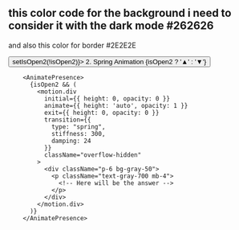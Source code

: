 ## this color code for the background i need to consider it with the dark mode #262626
and also this color for border #2E2E2E


<!-- Musculoskeletal Block
       1700 ريال
• Gastrointestinal Block
       2000 ريال
• Cardiopulmonary Block
       2000 ريال
• Respiratory Block 
     ⁠ 1700 ريال
• ⁠Reproductive Block
       1700 ريال
• Renal Block
       1700 ريال
• Endocrine Block
       1700 ريال
  • Pathogenesis of Diseases Block
       1700 ريال 
• Neuroscience Block
       2000 ريال
• Head, Neck and Special Senses Block
       1500 -->



<div className="bg-white rounded-lg shadow-md overflow-hidden">
        <button
          onClick={() => setIsOpen2(!isOpen2)}>
          2. Spring Animation {isOpen2 ? '▲' : '▼'}
        </button>
        
        <AnimatePresence>
          {isOpen2 && (
            <motion.div
              initial={{ height: 0, opacity: 0 }}
              animate={{ height: 'auto', opacity: 1 }}
              exit={{ height: 0, opacity: 0 }}
              transition={{ 
                type: "spring",
                stiffness: 300,
                damping: 24
              }}
              className="overflow-hidden"
            >
              <div className="p-6 bg-gray-50">
                <p className="text-gray-700 mb-4">
                  <!-- Here will be the answer -->
                </p>
              </div>
            </motion.div>
          )}
        </AnimatePresence>
</div>